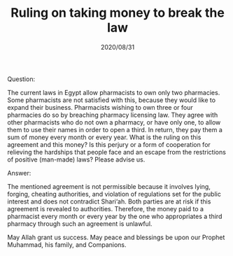 ﻿---
layout: post
title: "Ruling on taking money to break the law"
publisher: "alsalafiyyah@icloud.com"
source: "Fatawa Al-Lajnah Ad-Da'imah no. 7726-1"
hijri: Muharram 12, 1442 AH
date: 2020/08/31
category: [rulership]
shaykhs: 
 - Shaykh Abdul-Aziz ibn Baz
 - Shaykh Abdullah ibn Ghudayyan
 - Shaykh Abdul-Razzaq al-Afify
 - Shaykh Abdullah ibn Qa'ud
---

Question: 

The current laws in Egypt allow pharmacists to own only two pharmacies. Some pharmacists are not satisfied with this, because they would like to expand their business. Pharmacists wishing to own three or four pharmacies do so by breaching pharmacy licensing law. They agree with other pharmacists who do not own a pharmacy, or have only one, to allow them to use their names in order to open a third. In return, they pay them a sum of money every month or every year. What is the ruling on this agreement and this money? Is this perjury or a form of cooperation for relieving the hardships that people face and an escape from the restrictions of positive (man-made) laws? Please advise us.

Answer:

The mentioned agreement is not permissible because it involves lying, forging, cheating authorities, and violation of regulations set for the public interest and does not contradict Shari‘ah. Both parties are at risk if this agreement is revealed to authorities. Therefore, the money paid to a pharmacist every month or every year by the one who appropriates a third pharmacy through such an agreement is unlawful.

May Allah grant us success. May peace and blessings be upon our Prophet Muhammad, his family, and Companions.
